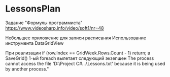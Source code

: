 # LessonsPlan
Задание "Формулы программиста"
https://www.videosharp.info/video/soft1/nr=48

Небольшее приложение для записи расписания
Использование инструмента DataGridView

При реализации  if (row.Index == GridWeek.Rows.Count - 1) return;  в SaveGrid() 1-ый foreach
вылетает следующий экзепшен The process cannot access the file 'D:\Project C#\...\Lessons.txt' because it is being used by another process."
